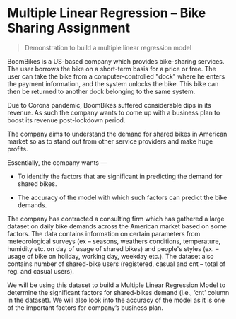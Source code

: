 # Multiple Linear Regression – Bike Sharing Assignment
>Demonstration to build a multiple linear regression model

BoomBikes is a US-based company which provides bike-sharing services. The user borrows the bike on a short-term basis for a price or free. The user can take the bike from a computer-controlled "dock" where he enters the payment information, and the system unlocks the bike. This bike can then be returned to another dock belonging to the same system. 

Due to Corona pandemic, BoomBikes suffered considerable dips in its revenue. As such the company wants to come up with a business plan to boost its revenue post-lockdown period.

The company aims to understand the demand for shared bikes in American market so as to stand out from other service providers and make huge profits.

Essentially, the company wants —

-	To identify the factors that are significant in predicting the demand for shared bikes.

-	The accuracy of the model with which such factors can predict the bike demands.

The company has contracted a consulting firm which has gathered a large dataset on daily bike demands across the American market based on some factors. 
The data contains information on certain parameters from meteorological surveys (ex – seasons, weathers conditions, temperature, humidity etc. on day of usage of shared bikes) and people's styles (ex. – usage of bike on holiday, working day, weekday etc.). The dataset also contains number of shared-bike users (registered, casual and cnt – total of reg. and casual users). 

We will be using this dataset to build a Multiple Linear Regression Model to determine the significant factors for shared-bikes demand (i.e., ‘cnt’ column in the dataset). We will also look into the accuracy of the model as it is one of the important factors for company’s business plan.

